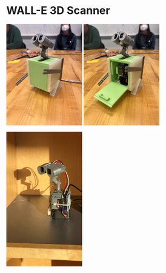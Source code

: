 # WALL-E 3D Scanner

<img src="images/IMG_9499.jpg" alt="drawing" width="200"/> <img src="images/IMG_9501.jpg" alt="drawing" width="200"/>

<img src="images/IMG_9481.jpg" alt="drawing" width="200"/>
